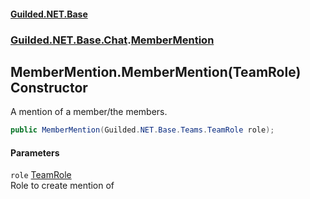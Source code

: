 
#### [Guilded.NET.Base](index 'index')
### [Guilded.NET.Base.Chat](index#Guilded_NET_Base_Chat 'Guilded.NET.Base.Chat').[MemberMention](MemberMention 'Guilded.NET.Base.Chat.MemberMention')
## MemberMention.MemberMention(TeamRole) Constructor
A mention of a member/the members.  
```csharp
public MemberMention(Guilded.NET.Base.Teams.TeamRole role);
```

#### Parameters
<a name='Guilded_NET_Base_Chat_MemberMention_MemberMention(Guilded_NET_Base_Teams_TeamRole)_role'></a>
`role` [TeamRole](TeamRole 'Guilded.NET.Base.Teams.TeamRole')  
Role to create mention of
  
